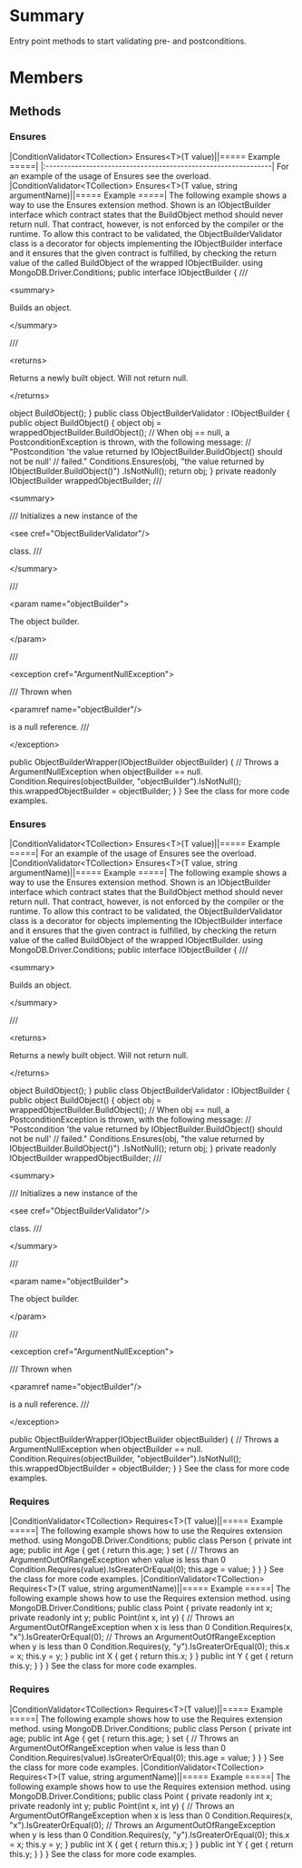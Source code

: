 # Summary #
Entry point methods to start validating pre- and postconditions.

# Members #
## Methods ##
### Ensures ###
|ConditionValidator&lt;TCollection&gt; Ensures&lt;T&gt;(T value)||===== Example =====|
|:--------------------------------------------------------------|
For an example of the usage of Ensures see the overload.
|ConditionValidator&lt;TCollection&gt; Ensures&lt;T&gt;(T value, string argumentName)||===== Example =====|
The following example shows a way to use the Ensures extension method. Shown is an IObjectBuilder interface which contract states that the BuildObject method should never return null. That contract, however, is not enforced by the compiler or the runtime. To allow this contract to be validated, the ObjectBuilderValidator class is a decorator for objects implementing the IObjectBuilder interface and it ensures that the given contract is fulfilled, by checking the return value of the called BuildObject of the wrapped IObjectBuilder. using MongoDB.Driver.Conditions; public interface IObjectBuilder { /// 

&lt;summary&gt;

Builds an object.

&lt;/summary&gt;

 /// 

&lt;returns&gt;

Returns a newly built object. Will not return null.

&lt;/returns&gt;

 object BuildObject(); } public class ObjectBuilderValidator : IObjectBuilder { public object BuildObject() { object obj = wrappedObjectBuilder.BuildObject(); // When obj == null, a PostconditionException is thrown, with the following message: // "Postcondition 'the value returned by IObjectBuilder.BuildObject() should not be null' // failed." Conditions.Ensures(obj, "the value returned by IObjectBuilder.BuildObject()") .IsNotNull(); return obj; } private readonly IObjectBuilder wrappedObjectBuilder; /// 

&lt;summary&gt;

 /// Initializes a new instance of the 

&lt;see cref="ObjectBuilderValidator"/&gt;

 class. /// 

&lt;/summary&gt;

 /// 

&lt;param name="objectBuilder"&gt;

The object builder.

&lt;/param&gt;

 /// 

&lt;exception cref="ArgumentNullException"&gt;

 /// Thrown when 

&lt;paramref name="objectBuilder"/&gt;

 is a null reference. /// 

&lt;/exception&gt;

 public ObjectBuilderWrapper(IObjectBuilder objectBuilder) { // Throws a ArgumentNullException when objectBuilder == null. Condition.Requires(objectBuilder, "objectBuilder").IsNotNull(); this.wrappedObjectBuilder = objectBuilder; } } See the class for more code examples.
### Ensures ###
|ConditionValidator&lt;TCollection&gt; Ensures&lt;T&gt;(T value)||===== Example =====|
For an example of the usage of Ensures see the overload.
|ConditionValidator&lt;TCollection&gt; Ensures&lt;T&gt;(T value, string argumentName)||===== Example =====|
The following example shows a way to use the Ensures extension method. Shown is an IObjectBuilder interface which contract states that the BuildObject method should never return null. That contract, however, is not enforced by the compiler or the runtime. To allow this contract to be validated, the ObjectBuilderValidator class is a decorator for objects implementing the IObjectBuilder interface and it ensures that the given contract is fulfilled, by checking the return value of the called BuildObject of the wrapped IObjectBuilder. using MongoDB.Driver.Conditions; public interface IObjectBuilder { /// 

&lt;summary&gt;

Builds an object.

&lt;/summary&gt;

 /// 

&lt;returns&gt;

Returns a newly built object. Will not return null.

&lt;/returns&gt;

 object BuildObject(); } public class ObjectBuilderValidator : IObjectBuilder { public object BuildObject() { object obj = wrappedObjectBuilder.BuildObject(); // When obj == null, a PostconditionException is thrown, with the following message: // "Postcondition 'the value returned by IObjectBuilder.BuildObject() should not be null' // failed." Conditions.Ensures(obj, "the value returned by IObjectBuilder.BuildObject()") .IsNotNull(); return obj; } private readonly IObjectBuilder wrappedObjectBuilder; /// 

&lt;summary&gt;

 /// Initializes a new instance of the 

&lt;see cref="ObjectBuilderValidator"/&gt;

 class. /// 

&lt;/summary&gt;

 /// 

&lt;param name="objectBuilder"&gt;

The object builder.

&lt;/param&gt;

 /// 

&lt;exception cref="ArgumentNullException"&gt;

 /// Thrown when 

&lt;paramref name="objectBuilder"/&gt;

 is a null reference. /// 

&lt;/exception&gt;

 public ObjectBuilderWrapper(IObjectBuilder objectBuilder) { // Throws a ArgumentNullException when objectBuilder == null. Condition.Requires(objectBuilder, "objectBuilder").IsNotNull(); this.wrappedObjectBuilder = objectBuilder; } } See the class for more code examples.
### Requires ###
|ConditionValidator&lt;TCollection&gt; Requires&lt;T&gt;(T value)||===== Example =====|
The following example shows how to use the Requires extension method. using MongoDB.Driver.Conditions; public class Person { private int age; public int Age { get { return this.age; } set { // Throws an ArgumentOutOfRangeException when value is less than 0 Condition.Requires(value).IsGreaterOrEqual(0); this.age = value; } } } See the class for more code examples.
|ConditionValidator&lt;TCollection&gt; Requires&lt;T&gt;(T value, string argumentName)||===== Example =====|
The following example shows how to use the Requires extension method. using MongoDB.Driver.Conditions; public class Point { private readonly int x; private readonly int y; public Point(int x, int y) { // Throws an ArgumentOutOfRangeException when x is less than 0 Condition.Requires(x, "x").IsGreaterOrEqual(0); // Throws an ArgumentOutOfRangeException when y is less than 0 Condition.Requires(y, "y").IsGreaterOrEqual(0); this.x = x; this.y = y; } public int X { get { return this.x; } } public int Y { get { return this.y; } } } See the class for more code examples.
### Requires ###
|ConditionValidator&lt;TCollection&gt; Requires&lt;T&gt;(T value)||===== Example =====|
The following example shows how to use the Requires extension method. using MongoDB.Driver.Conditions; public class Person { private int age; public int Age { get { return this.age; } set { // Throws an ArgumentOutOfRangeException when value is less than 0 Condition.Requires(value).IsGreaterOrEqual(0); this.age = value; } } } See the class for more code examples.
|ConditionValidator&lt;TCollection&gt; Requires&lt;T&gt;(T value, string argumentName)||===== Example =====|
The following example shows how to use the Requires extension method. using MongoDB.Driver.Conditions; public class Point { private readonly int x; private readonly int y; public Point(int x, int y) { // Throws an ArgumentOutOfRangeException when x is less than 0 Condition.Requires(x, "x").IsGreaterOrEqual(0); // Throws an ArgumentOutOfRangeException when y is less than 0 Condition.Requires(y, "y").IsGreaterOrEqual(0); this.x = x; this.y = y; } public int X { get { return this.x; } } public int Y { get { return this.y; } } } See the class for more code examples.